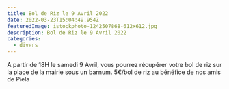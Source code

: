 ```yaml
---
title: Bol de Riz le 9 Avril 2022
date: 2022-03-23T15:04:49.954Z
featuredImage: istockphoto-1242507868-612x612.jpg
description: Bol de Riz le 9 Avril 2022
categories:
  - divers
---
```

A partir de 18H le samedi 9 Avril, vous pourrez récupérer votre bol de riz sur la place de la mairie sous un barnum. 5€/bol de riz au bénéfice de nos amis de Piela